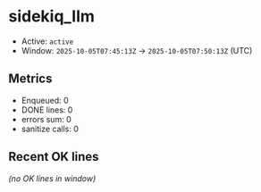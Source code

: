 # sidekiq_llm

- Active: `active`
- Window: `2025-10-05T07:45:13Z` → `2025-10-05T07:50:13Z` (UTC)

## Metrics
- Enqueued: 0
- DONE lines: 0
- errors sum: 0
- sanitize calls: 0

## Recent OK lines
_(no OK lines in window)_
